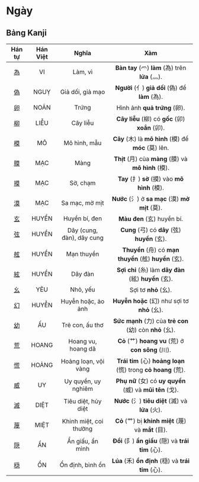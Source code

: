 <link href="styles.css" rel="stylesheet">

# Ngày

## Bảng Kanji

| Hán tự | Hán Việt | Nghĩa | Xàm |
| :---: | :---: | :---: | :---: |
| [<span class="stroke-order">為</span>](https://mazii.net/vi-VN/search/kanji/javi/%E7%82%BA) | VI | Làm, vì | **Bàn tay** (爫) **làm** (為) trên **lửa** (灬). |
| [<span class="stroke-order">偽</span>](https://mazii.net/vi-VN/search/kanji/javi/%E5%81%BD) | NGUỴ | Giả dối, giả mạo | **Người** (亻) **giả dối** (偽) để **làm** (為). |
| [<span class="stroke-order">卵</span>](https://mazii.net/vi-VN/search/kanji/javi/%E5%8D%B5) | NOÃN | Trứng | Hình ảnh **quả trứng** (卵). |
| [<span class="stroke-order">柳</span>](https://mazii.net/vi-VN/search/kanji/javi/%E6%9F%B3) | LIỄU | Cây liễu | **Cây liễu** (柳) có **gốc** (卯) **xoắn** (卯). |
| [<span class="stroke-order">模</span>](https://mazii.net/vi-VN/search/kanji/javi/%E6%A8%A1) | MÔ | Mô hình, mẫu | **Cây** (木) là **mô hình** (模) để **móc** (莫) lên. |
| [<span class="stroke-order">膜</span>](https://mazii.net/vi-VN/search/kanji/javi/%E8%86%9C) | MẠC | Màng | **Thịt** (月) của **màng** (膜) và **mô hình** (模). |
| [<span class="stroke-order">摸</span>](https://mazii.net/vi-VN/search/kanji/javi/%E6%91%B8) | MẠC | Sờ, chạm | **Tay** (扌) **sờ** (摸) vào **mô hình** (模). |
| [<span class="stroke-order">漠</span>](https://mazii.net/vi-VN/search/kanji/javi/%E6%BC%A0) | MẠC | Sa mạc, mờ mịt | **Nước** (氵) ở **sa mạc** (漠) **mờ mịt** (莫). |
| [<span class="stroke-order">玄</span>](https://mazii.net/vi-VN/search/kanji/javi/%E7%8E%84) | HUYỀN | Huyền bí, đen | **Màu đen** (玄) huyền bí. |
| [<span class="stroke-order">弦</span>](https://mazii.net/vi-VN/search/kanji/javi/%E5%BC%A6) | HUYỀN | Dây (cung, đàn), dây cung | **Cung** (弓) có **dây** (弦) **huyền** (玄). |
| [<span class="stroke-order">舷</span>](https://mazii.net/vi-VN/search/kanji/javi/%E8%88%B7) | HUYỀN | Mạn thuyền | **Thuyền** (舟) có **mạn thuyền** (舷) **huyền** (玄). |
| [<span class="stroke-order">絃</span>](https://mazii.net/vi-VN/search/kanji/javi/%E7%B5%83) | HUYỀN | Dây đàn | **Sợi chỉ** (糸) làm **dây đàn** (絃) **huyền** (玄). |
| [<span class="stroke-order">幺</span>](https://mazii.net/vi-VN/search/kanji/javi/%E5%B9%BA) | YÊU | Nhỏ, yếu | Sợi tơ **nhỏ** (幺). |
| [<span class="stroke-order">幻</span>](https://mazii.net/vi-VN/search/kanji/javi/%E5%B9%BB) | HUYỄN | Huyễn hoặc, ảo ảnh | **Huyễn hoặc** (幻) như sợi tơ **nhỏ** (幺). |
| [<span class="stroke-order">幼</span>](https://mazii.net/vi-VN/search/kanji/javi/%E5%B9%BC) | ẤU | Trẻ con, ấu thơ | **Sức mạnh** (力) của **trẻ con** (幼) còn **nhỏ** (幺). |
| [<span class="stroke-order">荒</span>](https://mazii.net/vi-VN/search/kanji/javi/%E8%8D%92) | HOANG | Hoang vu, hoang dã | **Cỏ** (艹) **hoang vu** (荒) ở **con sông** (川). |
| [<span class="stroke-order">慌</span>](https://mazii.net/vi-VN/search/kanji/javi/%E6%85%8C) | HOẢNG | Hoảng loạn, vội vàng | **Trái tim** (心) **hoảng loạn** (慌) trong **cỏ hoang** (荒). |
| [<span class="stroke-order">威</span>](https://mazii.net/vi-VN/search/kanji/javi/%E5%A8%81) | UY | Uy quyền, uy nghiêm | **Phụ nữ** (女) có **uy quyền** (威) và **mũi tên** (戈). |
| [<span class="stroke-order">滅</span>](https://mazii.net/vi-VN/search/kanji/javi/%E6%BB%85) | DIỆT | Tiêu diệt, hủy diệt | **Nước** (氵) **tiêu diệt** (滅) và **lửa** (火). |
| [<span class="stroke-order">蔑</span>](https://mazii.net/vi-VN/search/kanji/javi/%E8%94%91) | MIỆT | Khinh miệt, coi thường | **Cỏ** (艹) bị **khinh miệt** (蔑) và **mắt** (目). |
| [<span class="stroke-order">隠</span>](https://mazii.net/vi-VN/search/kanji/javi/%E9%9A%A0) | ẨN | Ẩn giấu, ẩn mình | **Đồi** (阝) **ẩn giấu** (隠) và **trái tim** (心). |
| [<span class="stroke-order">穏</span>](https://mazii.net/vi-VN/search/kanji/javi/%E7%A9%8F) | ỔN | Ổn định, bình ổn | **Lúa** (禾) **ổn định** (穏) và **trái tim** (心). |

